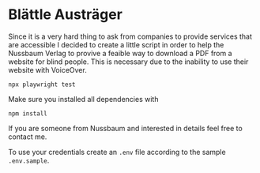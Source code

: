 # Blättle Austräger

Since it is a very hard thing to ask from companies to provide services that are accessible I decided to create a little script in order to help the Nussbaum Verlag to provive a feaible way to download a PDF from a website for blind people. This is necessary due to the inability to use their website with VoiceOver. 

```shell
npx playwright test
```

Make sure you installed all dependencies with 
```shell
npm install
```

If you are someone from Nussbaum and interested in details feel free to contact me. 

To use your credentials create an `.env` file according to the sample `.env.sample`.
